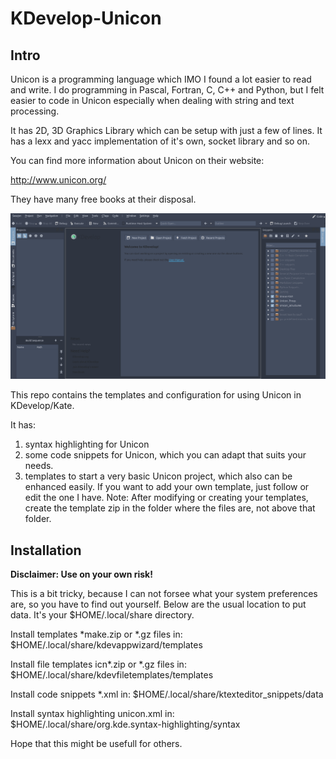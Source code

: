 # KDevelop-Unicon

## Intro
Unicon is a programming language which IMO I found a lot easier to read and write. 
I do programming in Pascal, Fortran, C, C++ and Python, but I felt easier to code in Unicon especially when dealing with string and text processing.

It has 2D, 3D Graphics Library which can be setup with just a few of lines.
It has a lexx and yacc implementation of it's own, socket library and so on.

You can find more information about Unicon on their website:

http://www.unicon.org/

They have many free books at their disposal.


![Alt Text](https://github.com/jmrunarko/KDevelop-Unicon/blob/main/images/KDevelop-Unicon.gif)

This repo contains the templates and configuration for using Unicon in KDevelop/Kate.

It has:

1. syntax highlighting for Unicon
2. some code snippets for Unicon, which you can adapt that suits your needs.
3. templates to start a very basic Unicon project, which also can be enhanced easily. If you want to add your own template, just follow or edit the one I have.
Note: After modifying or creating your templates, create the template zip in the folder where the files are, not above that folder.




## Installation

**Disclaimer: Use on your own risk!**


This is a bit tricky, because I can not forsee what your system preferences are, so you have to find out yourself. Below are the usual location to put data. It's your $HOME/.local/share directory.

Install templates *make.zip or *.gz files in:
$HOME/.local/share/kdevappwizard/templates

Install file templates icn*.zip or *.gz files in:
$HOME/.local/share/kdevfiletemplates/templates

Install code snippets *.xml in:
$HOME/.local/share/ktexteditor_snippets/data

Install syntax highlighting unicon.xml in:
$HOME/.local/share/org.kde.syntax-highlighting/syntax


Hope that this might be usefull for others.
